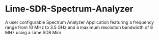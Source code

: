 # Lime-SDR-Spectrum-Analyzer
A user configurable Spectrum Analyzer Application featuring a frequency range from 10 MHz to 3.5 GHz and a maximum resolution bandwidth of 8 MHz using a Lime SDR Mini
